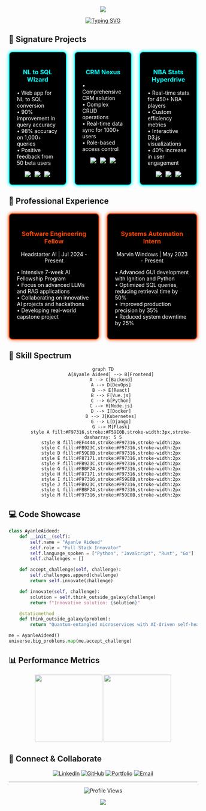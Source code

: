 <div align="center">
  <img src="https://capsule-render.vercel.app/api?type=waving&color=FF0000&height=300&section=header&text=Ayanle%20Aideed&fontSize=90&fontColor=FFFFFF&animation=fadeIn&fontAlignY=38&desc=Full%20Stack%20Innovator%20%7C%20AI%20Enthusiast&descAlignY=51&descAlign=50&customColorList=0,2,4,6,8,10,12,14" />
</div>

<div align="center">
  
[![Typing SVG](https://readme-typing-svg.herokuapp.com?font=Fira+Code&size=24&duration=3000&pause=1000&color=00FFFF&center=true&vCenter=true&width=600&height=80&lines=Software+Engineering+Fellow;Systems+Automation+Expert;AI+and+ML+Innovator)](https://git.io/typing-svg)

</div>

## 🚀 Signature Projects

<div style="display: flex; justify-content: space-between; gap: 20px; margin-top: 20px;">

<div style="flex: 1; background-color: #000000; border: 2px solid #00FFFF; border-radius: 10px; padding: 20px; box-shadow: 0 0 10px #00FFFF;">
  <h3 style="color: #00FFFF; text-align: center;">NL to SQL Wizard</h3>
  <ul style="list-style-type: none; padding: 0; color: #FFFFFF;">
    <li>• Web app for NL to SQL conversion</li>
    <li>• 90% improvement in query accuracy</li>
    <li>• 98% accuracy on 1,000+ queries</li>
    <li>• Positive feedback from 50 beta users</li>
  </ul>
  <div style="display: flex; justify-content: center; gap: 10px; margin-top: 10px;">
    <img src="https://img.shields.io/badge/Python-3776AB?style=for-the-badge&logo=python&logoColor=white" />
    <img src="https://img.shields.io/badge/Django-092E20?style=for-the-badge&logo=django&logoColor=white" />
    <img src="https://img.shields.io/badge/GPT--3-412991?style=for-the-badge&logo=openai&logoColor=white" />
  </div>
</div>

<div style="flex: 1; background-color: #000000; border: 2px solid #00FFFF; border-radius: 10px; padding: 20px; box-shadow: 0 0 10px #00FFFF;">
  <h3 style="color: #00FFFF; text-align: center;">CRM Nexus</h3>
  <ul style="list-style-type: none; padding: 0; color: #FFFFFF;">
    <li>• Comprehensive CRM solution</li>
    <li>• Complex CRUD operations</li>
    <li>• Real-time data sync for 1000+ users</li>
    <li>• Role-based access control</li>
  </ul>
  <div style="display: flex; justify-content: center; gap: 10px; margin-top: 10px;">
    <img src="https://img.shields.io/badge/Django-092E20?style=for-the-badge&logo=django&logoColor=white" />
    <img src="https://img.shields.io/badge/Bootstrap-563D7C?style=for-the-badge&logo=bootstrap&logoColor=white" />
    <img src="https://img.shields.io/badge/PostgreSQL-316192?style=for-the-badge&logo=postgresql&logoColor=white" />
  </div>
</div>

<div style="flex: 1; background-color: #000000; border: 2px solid #00FFFF; border-radius: 10px; padding: 20px; box-shadow: 0 0 10px #00FFFF;">
  <h3 style="color: #00FFFF; text-align: center;">NBA Stats Hyperdrive</h3>
  <ul style="list-style-type: none; padding: 0; color: #FFFFFF;">
    <li>• Real-time stats for 450+ NBA players</li>
    <li>• Custom efficiency metrics</li>
    <li>• Interactive D3.js visualizations</li>
    <li>• 40% increase in user engagement</li>
  </ul>
  <div style="display: flex; justify-content: center; gap: 10px; margin-top: 10px;">
    <img src="https://img.shields.io/badge/Django-092E20?style=for-the-badge&logo=django&logoColor=white" />
    <img src="https://img.shields.io/badge/D3.js-F9A03C?style=for-the-badge&logo=d3.js&logoColor=white" />
    <img src="https://img.shields.io/badge/NBA_API-00543D?style=for-the-badge&logo=nba&logoColor=white" />
  </div>
</div>

</div>

## 💼 Professional Experience

<div style="display: flex; justify-content: space-between; gap: 20px; margin-top: 20px;">

<div style="flex: 1; background-color: #000000; border: 2px solid #FF4500; border-radius: 10px; padding: 20px; box-shadow: 0 0 10px #FF4500;">
  <h3 style="color: #FF4500; text-align: center;">Software Engineering Fellow</h3>
  <p style="color: #FFFFFF; text-align: center;">Headstarter AI | Jul 2024 - Present</p>
  <ul style="list-style-type: none; padding: 0; color: #FFFFFF;">
    <li>• Intensive 7-week AI Fellowship Program</li>
    <li>• Focus on advanced LLMs and RAG applications</li>
    <li>• Collaborating on innovative AI projects and hackathons</li>
    <li>• Developing real-world capstone project</li>
  </ul>
</div>

<div style="flex: 1; background-color: #000000; border: 2px solid #FF4500; border-radius: 10px; padding: 20px; box-shadow: 0 0 10px #FF4500;">
  <h3 style="color: #FF4500; text-align: center;">Systems Automation Intern</h3>
  <p style="color: #FFFFFF; text-align: center;">Marvin Windows | May 2023 - Present</p>
  <ul style="list-style-type: none; padding: 0; color: #FFFFFF;">
    <li>• Advanced GUI development with Ignition and Python</li>
    <li>• Optimized SQL queries, reducing retrieval time by 50%</li>
    <li>• Improved production precision by 35%</li>
    <li>• Reduced system downtime by 25%</li>
  </ul>
</div>

</div>

## 🧠 Skill Spectrum

<div align="center">

```mermaid
graph TD
      A[Ayanle Aideed] --> B[Frontend]
      A --> C[Backend]
      A --> D[DevOps]
      B --> E[React]
      B --> F[Vue.js]
      C --> G[Python]
      C --> H[Node.js]
      D --> I[Docker]
      D --> J[Kubernetes]
      G --> L[Django]
      G --> M[Flask]
      style A fill:#F97316,stroke:#F59E0B,stroke-width:3px,stroke-dasharray: 5 5
      style B fill:#EF4444,stroke:#F97316,stroke-width:2px
      style C fill:#FB923C,stroke:#F97316,stroke-width:2px
      style D fill:#F59E0B,stroke:#F97316,stroke-width:2px
      style E fill:#F87171,stroke:#F97316,stroke-width:2px
      style F fill:#FB923C,stroke:#F97316,stroke-width:2px
      style G fill:#FBBF24,stroke:#F97316,stroke-width:2px
      style H fill:#F87171,stroke:#F97316,stroke-width:2px
      style I fill:#F97316,stroke:#F59E0B,stroke-width:2px
      style J fill:#FB923C,stroke:#F97316,stroke-width:2px
      style L fill:#FBBF24,stroke:#F97316,stroke-width:2px
      style M fill:#F97316,stroke:#F59E0B,stroke-width:2px
```

</div>

## 💻 Code Showcase

```python
class AyanleAideed:
    def __init__(self):
        self.name = "Ayanle Aideed"
        self.role = "Full Stack Innovator"
        self.language_spoken = ["Python", "JavaScript", "Rust", "Go"]
        self.challenges = []

    def accept_challenge(self, challenge):
        self.challenges.append(challenge)
        return self.innovate(challenge)

    def innovate(self, challenge):
        solution = self.think_outside_galaxy(challenge)
        return f"Innovative solution: {solution}"

    @staticmethod
    def think_outside_galaxy(problem):
        return "Quantum-entangled microservices with AI-driven self-healing capabilities"

me = AyanleAideed()
universe.big_problems.map(me.accept_challenge)
```

## 📊 Performance Metrics

<div align="center">
  <img height="180em" src="https://github-readme-stats.vercel.app/api?username=ayanleaideed&show_icons=true&theme=radical&bg_color=0D1117&title_color=FF4500&text_color=FFFFFF&icon_color=00FFFF&border_color=FF4500" />
  <img height="180em" src="https://github-readme-streak-stats.herokuapp.com/?user=ayanleaideed&theme=dark&background=0D1117&ring=FF4500&fire=FF4500&currStreakLabel=00FFFF&border=FF4500" />
</div>

## 🔗 Connect & Collaborate

<div align="center">
  
[![LinkedIn](https://img.shields.io/badge/LinkedIn-FF4500?style=for-the-badge&logo=linkedin&logoColor=white)](https://www.linkedin.com/in/ayanle-aideed/)
[![GitHub](https://img.shields.io/badge/GitHub-00FFFF?style=for-the-badge&logo=github&logoColor=white)](https://github.com/ayanleaideed)
[![Portfolio](https://img.shields.io/badge/Portfolio-FF4500?style=for-the-badge&logo=google-chrome&logoColor=white)](https://ayanleaideed.com)
[![Email](https://img.shields.io/badge/Email-00FFFF?style=for-the-badge&logo=gmail&logoColor=white)](mailto:ayanle.aideed@example.com)

</div>

---

<div align="center">
  
![Profile Views](https://komarev.com/ghpvc/?username=ayanleaideed&color=00FFFF&style=for-the-badge)

</div>

<div align="center">
  <img src="https://capsule-render.vercel.app/api?type=waving&color=FF4500&height=100&section=footer" />
</div>

